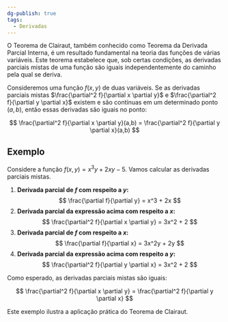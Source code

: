 ```yaml
---
dg-publish: true
tags:
  - Derivadas
---
```


O Teorema de Clairaut, também conhecido como Teorema da Derivada Parcial Interna, é um resultado fundamental na teoria das funções de várias variáveis. Este teorema estabelece que, sob certas condições, as derivadas parciais mistas de uma função são iguais independentemente do caminho pela qual se deriva.

Consideremos uma função $f(x,y)$ de duas variáveis. Se as derivadas parciais mistas $\frac{\partial^2 f}{\partial x \partial y}$ e $\frac{\partial^2 f}{\partial y \partial x}$ existem e são contínuas em um determinado ponto $(a,b)$, então essas derivadas são iguais no ponto:

$$
\frac{\partial^2 f}{\partial x \partial y}(a,b) = \frac{\partial^2 f}{\partial y \partial x}(a,b)
$$

## Exemplo

Considere a função $f(x,y) = x^3y + 2xy - 5$. Vamos calcular as derivadas parciais mistas.

1. **Derivada parcial de $f$ com respeito a $y$:**
$$
   \frac{\partial f}{\partial y} = x^3 + 2x
$$
2. **Derivada parcial da expressão acima com respeito a $x$:**
$$
   \frac{\partial^2 f}{\partial x \partial y} = 3x^2 + 2
$$
3. **Derivada parcial de $f$ com respeito a $x$:**
$$
   \frac{\partial f}{\partial x} = 3x^2y + 2y
$$
4. **Derivada parcial da expressão acima com respeito a $y$:**
$$
   \frac{\partial^2 f}{\partial y \partial x} = 3x^2 + 2
$$

Como esperado, as derivadas parciais mistas são iguais:

$$
\frac{\partial^2 f}{\partial x \partial y} = \frac{\partial^2 f}{\partial y \partial x}
$$

Este exemplo ilustra a aplicação prática do Teorema de Clairaut.
